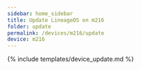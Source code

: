 ```yaml
---
sidebar: home_sidebar
title: Update LineageOS on m216
folder: update
permalink: /devices/m216/update
device: m216
---
```

{% include templates/device_update.md %}
